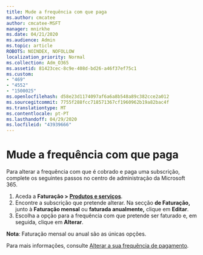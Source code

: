 ```yaml
---
title: Mude a frequência com que paga
ms.author: cmcatee
author: cmcatee-MSFT
manager: mnirkhe
ms.date: 04/21/2020
ms.audience: Admin
ms.topic: article
ROBOTS: NOINDEX, NOFOLLOW
localization_priority: Normal
ms.collection: Adm_O365
ms.assetid: 81423cec-8c9e-408d-bd26-a46f37ef75c1
ms.custom:
- "469"
- "4552"
- "1500025"
ms.openlocfilehash: d58e23d1174097af6a6a8b548a89c382cce2a012
ms.sourcegitcommit: 7755f288fcc718571367cf1960962b19a82bac4f
ms.translationtype: MT
ms.contentlocale: pt-PT
ms.lasthandoff: 04/29/2020
ms.locfileid: "43939666"
---
```

# <a name="change-how-often-you-pay"></a>Mude a frequência com que paga

Para alterar a frequência com que é cobrado e paga uma subscrição, complete os seguintes passos no centro de administração da Microsoft 365. 
1. Aceda a **Faturação > [Produtos e serviços](https://go.microsoft.com/fwlink/p/?linkid=842054)**.
2. Encontre a subscrição que pretende alterar. Na secção **de Faturação,** junto à **Faturação mensal** ou **faturada anualmente,** clique em **Editar**. 
3. Escolha a opção para a frequência com que pretende ser faturado e, em seguida, clique em **Alterar**.

**Nota**: Faturação mensal ou anual são as únicas opções.

Para mais informações, consulte [Alterar a sua frequência de pagamento](https://docs.microsoft.com/microsoft-365/commerce/billing-and-payments/change-payment-frequency?view=o365-worldwide).
